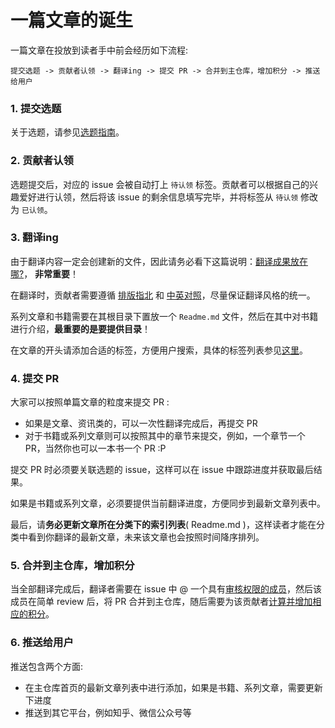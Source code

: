 # 一篇文章的诞生

一篇文章在投放到读者手中前会经历如下流程:

`提交选题 -> 贡献者认领 -> 翻译ing -> 提交 PR -> 合并到主仓库，增加积分 -> 推送给用户`

### 1. 提交选题
关于选题，请参见[选题指南](../proposing.md)。

### 2. 贡献者认领
选题提交后，对应的 issue 会被自动打上 `待认领` 标签。贡献者可以根据自己的兴趣爱好进行认领，然后将该 issue 的剩余信息填写完毕，并将标签从 `待认领` 修改为 `已认领`。

### 3. 翻译ing
由于翻译内容一定会创建新的文件，因此请务必看下这篇说明：[翻译成果放在哪?](./where-to-put.md)， **非常重要**！

在翻译时，贡献者需要遵循 [排版指北](./composing.md) 和 [中英对照](./composing.md)，尽量保证翻译风格的统一。

系列文章和书籍需要在其根目录下置放一个 `Readme.md` 文件，然后在其中对书籍进行介绍，**最重要的是要提供目录**！

在文章的开头请添加合适的标签，方便用户搜索，具体的标签列表参见[这里](./tags.md)。


### 4. 提交 PR
大家可以按照单篇文章的粒度来提交 PR : 
- 如果是文章、资讯类的，可以一次性翻译完成后，再提交 PR
- 对于书籍或系列文章则可以按照其中的章节来提交，例如，一个章节一个 PR，当然你也可以一本书一个 PR :P

提交 PR 时必须要关联选题的 issue，这样可以在 issue 中跟踪进度并获取最后结果。

如果是书籍或系列文章，必须要提供当前翻译进度，方便同步到最新文章列表中。

最后，请**务必更新文章所在分类下的索引列表**( Readme.md )，这样读者才能在分类中看到你翻译的最新文章，未来该文章也会按照时间降序排列。

### 5. 合并到主仓库，增加积分
当全部翻译完成后，翻译者需要在 issue 中 @ 一个具有[审核权限的成员](../org-info/members.md#approver)，然后该成员在简单 review 后，将 PR 合并到主仓库，随后需要为该贡献者[计算并增加相应的积分](../org-info/rank-points.md)。

### 6. 推送给用户
推送包含两个方面:
- 在主仓库首页的最新文章列表中进行添加，如果是书籍、系列文章，需要更新下进度
- 推送到其它平台，例如知乎、微信公众号等


